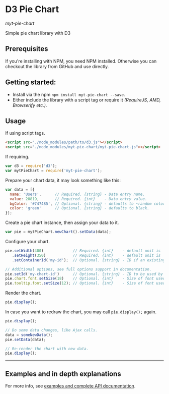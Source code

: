 # D3 Pie Chart

_myt-pie-chart_

Simple pie chart library with D3

## Prerequisites

If you're installing with NPM, you need NPM installed. Otherwise you can checkout the library from GitHub and use directly.

## Getting started:

- Install via the npm `npm install myt-pie-chart --save`.
- Either include the library with a script tag or require it _(RequireJS, AMD, Browserify etc.)_.

## Usage

If using script tags.

```HTML
<script src="./node_modules/path/to/d3.js"></script>
<script src="./node_modules/myt-pie-chart/myt-pie-chart.js"></script>
```

If requiring.

```JavaScript
var d3 = require('d3');
var mytPieChart = require('myt-pie-chart');
```

Prepare your chart data, it may look something like this:

```JavaScript
var data = [{
  name: 'Users',      // Required. {string} - Data entry name.
  value: 28819,       // Required. {int}    - Data entry value.
  bgColor: '#747485', // Optional. {string} - defaults to ~random color.
  color: 'green'      // Optional. {string} - defaults to black.
}];
```

Create a pie chart instance, then assign your data to it.

```JavaScript
var pie = mytPieChart.newChart().setData(data);
```

Configure your chart.

```JavaScript
pie.setWidth(400)             // Required. {int}    - default unit is 'px'.
   .setHeight(350)            // Required. {int}    - default unit is 'px'.
   .setContainerId('my-id');  // Optional. {string} - ID if an existing DOM element used as container, defaults to 'body'.

// Additional options, see full options support in documentation.
pie.setId('my-chart-id')      // Optional. {string} - ID to be used by chart elements, defaults to a generated ID.
pie.chart.font.setSize(18)    // Optional. {int}    - Size of font used in chart.
pie.tooltip.font.setSize(12); // Optional. {int}    - Size of font used in tooltip.
```

Render the chart.

```JavaScript
pie.display();
```
In case you want to redraw the chart, you may call `pie.display();` again.

```JavaScript
pie.display();

// Do some data changes, like Ajax calls.
data = someNewData();
pie.setData(data);

// Re-render the chart with new data.
pie.display();
```

---

## Examples and in depth explanations

For more info, see [examples and complete API documentation](example/).

